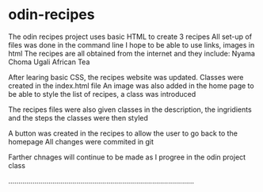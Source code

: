 # odin-recipes

The odin recipes project uses basic HTML to create 3 recipes
All set-up of files was done in the command line
I hope to be able to use links, images in html
The recipes are all obtained from the internet and they include:
Nyama Choma
Ugali
African Tea

After learing basic CSS, the recipes website was updated.
Classes were created in the index.html file
An image was also added in the home page
to be able to style the list of recipes, a class was introduced

The recipes files were also given classes in the description, the ingridients and the steps
the classes were then styled

A button was created in the recipes to allow the user to go back to the homepage
All changes were commited in git

Farther chnages will continue to be made as I progree in the odin project class

.............................................................................................
